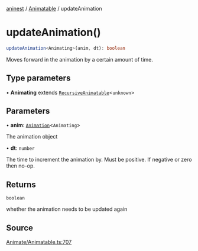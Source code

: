 [aninest](../../index.md) / [Animatable](../index.md) / updateAnimation

# updateAnimation()

```ts
updateAnimation<Animating>(anim, dt): boolean
```

Moves forward in the animation by a certain amount of time.

## Type parameters

• **Animating** extends [`RecursiveAnimatable`](../type-aliases/RecursiveAnimatable.md)\<`unknown`\>

## Parameters

• **anim**: [`Animation`](../type-aliases/Animation.md)\<`Animating`\>

The animation object

• **dt**: `number`

The time to increment the animation by. Must be positive. If negative or zero then no-op.

## Returns

`boolean`

whether the animation needs to be updated again

## Source

[Animate/Animatable.ts:707](https://github.com/plexigraph/aninest/blob/5437bdd/src/Animate/Animatable.ts#L707)
